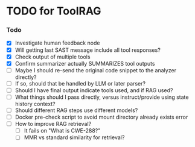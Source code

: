 # TODO for ToolRAG

### Todo

- [X] Investigate human feedback node
- [X] Will getting last SAST message include all tool responses?
- [X] Check output of multiple tools
- [X] Confirm summarizer actually SUMMARIZES tool outputs
- [ ] Maybe I should re-send the original code snippet to the analyzer directly?
- [ ] If so, should that be handled by LLM or later parser?
- [ ] Should I have final output indicate tools used, and if RAG used?
- [ ] What things should I pass directly, versus instruct/provide using state history context?
- [ ] Should different RAG steps use different models?
- [ ] Docker pre-check script to avoid mount directory already exists error
- [ ] How to improve RAG retrieval?
    - [ ] It fails on "What is CWE-288?"
    - [ ] MMR vs standard similarity for retrieval?